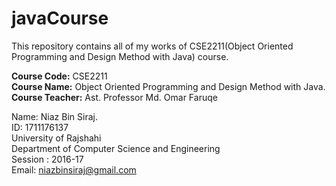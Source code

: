 # javaCourse
This repository contains all of my works of CSE2211(Object Oriented Programming and Design Method with Java) course.

<b>Course Code:</b> CSE2211</br>
<b>Course Name:</b> Object Oriented Programming and Design Method with Java.</br>
<b>Course Teacher:</b> Ast. Professor Md. Omar Faruqe</br>

Name: Niaz Bin Siraj.</br>
ID: 1711176137</br>
University of Rajshahi</br>
Department of Computer Science and Engineering</br>
Session : 2016-17</br>
Email: niazbinsiraj@gmail.com</br>
